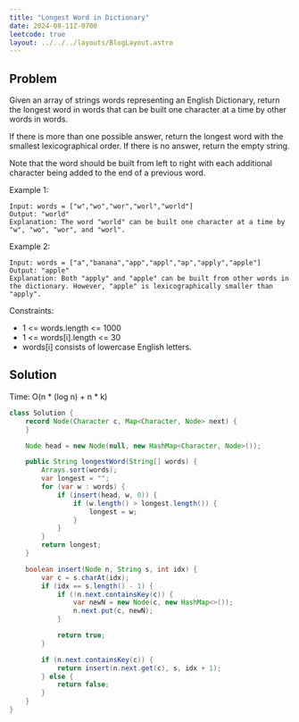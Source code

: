 ```yaml
---
title: "Longest Word in Dictionary"
date: 2024-08-11Z-0700
leetcode: true
layout: ../../../layouts/BlogLayout.astro
---
```


## Problem

Given an array of strings words representing an English Dictionary, return the longest word in words that can be built one character at a time by other words in words.

If there is more than one possible answer, return the longest word with the smallest lexicographical order. If there is no answer, return the empty string.

Note that the word should be built from left to right with each additional character being added to the end of a previous word.

Example 1:

```text
Input: words = ["w","wo","wor","worl","world"]
Output: "world"
Explanation: The word "world" can be built one character at a time by "w", "wo", "wor", and "worl".
```

Example 2:

```text
Input: words = ["a","banana","app","appl","ap","apply","apple"]
Output: "apple"
Explanation: Both "apply" and "apple" can be built from other words in the dictionary. However, "apple" is lexicographically smaller than "apply".
```

Constraints:

- 1 <= words.length <= 1000
- 1 <= words[i].length <= 30
- words[i] consists of lowercase English letters.

## Solution

Time: O(n \* (log n) + n \* k)

```java
class Solution {
    record Node(Character c, Map<Character, Node> next) {
    }

    Node head = new Node(null, new HashMap<Character, Node>());

    public String longestWord(String[] words) {
        Arrays.sort(words);
        var longest = "";
        for (var w : words) {
            if (insert(head, w, 0)) {
                if (w.length() > longest.length()) {
                    longest = w;
                }
            }
        }
        return longest;
    }

    boolean insert(Node n, String s, int idx) {
        var c = s.charAt(idx);
        if (idx == s.length() - 1) {
            if (!n.next.containsKey(c)) {
                var newN = new Node(c, new HashMap<>());
                n.next.put(c, newN);
            }

            return true;
        }

        if (n.next.containsKey(c)) {
            return insert(n.next.get(c), s, idx + 1);
        } else {
            return false;
        }
    }
}
```
